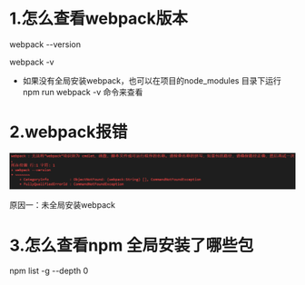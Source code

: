 # 1.怎么查看webpack版本

webpack --version

webpack -v

- 如果没有全局安装webpack，也可以在项目的node_modules 目录下运行 npm run webpack -v 命令来查看

# 2.webpack报错

![image-20240220152338626](学习过程中查找的问题.assets/image-20240220152338626.png)

原因一：未全局安装webpack

# 3.怎么查看npm 全局安装了哪些包

npm list -g --depth 0